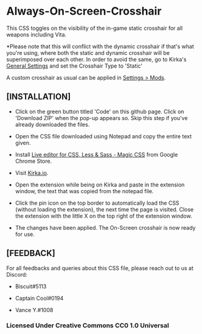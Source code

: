 # Always-On-Screen-Crosshair

This CSS toggles on the visibility of the in-game static crosshair for all weapons including Vita.

*Please note that this will conflict with the dynamic crosshair if that's what you're using, where both the static and dynamic crosshair will be superimposed over each other. In order to avoid the same, go to Kirka's [General Settings](https://kirka.io/settings/general) and set the Crosshair Type to 'Static'

A custom crosshair as usual can be applied in [Settings > Mods](https://kirka.io/settings/mods).

## [INSTALLATION]

- Click on the green button titled 'Code' on this github page. Click on 'Download ZIP' when the pop-up appears so. Skip this step if you've already downloaded the files.

- Open the CSS file downloaded using Notepad and copy the entire text given.

- Install [Live editor for CSS, Less & Sass - Magic CSS](https://chrome.google.com/webstore/detail/live-editor-for-css-less/ifhikkcafabcgolfjegfcgloomalapol?hl=en) from Google Chrome Store.

- Visit [Kirka.io](https://kirka.io).

- Open the extension while being on Kirka and paste in the extension window, the text that was copied from the notepad file.

- Click the pin icon on the top border to automatically load the CSS (without loading the extension), the next time the page is visited. Close the extension with the little X on the top right of the extension window.

- The changes have been applied. The On-Screen crosshair is now ready for use.

## [FEEDBACK]

For all feedbacks and queries about this CSS file, please reach out to us at Discord: 

- Biscuit#5113

- Captain Cool#0194

- Vance Y.#1008



### **Licensed Under Creative Commons CC0 1.0 Universal**

